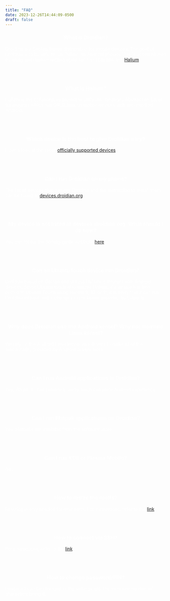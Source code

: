 ```yaml
---
title: "FAQ"
date: 2023-12-26T14:44:09-0500
draft: false
---
```


<!DOCTYPE html>
<html>
<head>
    <title>Droidian Information</title>
    <style>
        .white-text {
            color: white;
        }
        h3 {text-align: center;}
    </style>
</head>
<body>

<div class="white-text">
    <h3>What is Droidian?</h3>
    <p>Droidian is a Debian-based distribution for mobile devices. The goal of Droidian is to be able to run Debian on Android phones.This is accomplished by using well-known technologies such as libhybris and <a href="https://halium.org/">Halium</a>.</p>
</div>
<br><br>

<div class="white-text">
    <h3>What is Halium?</h3>
    <p>Halium is the collaborative project to unify the Hardware Abstraction Layer for projects which run GNU/Linux on mobile devices with pre-installed Android.</p>
</div>
<br><br>

<div class="white-text">
    <h3>Which device is the best to give Droidian a try?</h3>
    <p>Have a look at the list of <a href="https://devices.droidian.org/devices/">officially supported devices</a>.</p>
</div>
<br><br>

<div class="white-text">
    <h3>Can I run Droidian on my phone?</h3>
    <p>The list of devices that can run Droidian and the instruction to install them can be found at <a href="https://devices.droidian.org/">devices.droidian.org</a>.</p>
</div>
<br><br>

<div class="white-text">
    <h3>My device is not listed at devices.droidian.org. What should I do now?</h3>
    <p>You can follow the porting guide available <a href="https://github.com/droidian/porting-guide">here</a>.</p>
</div>
<br><br>

<div class="white-text">
    <h3>Can an Ubuntu touch device run Droidian?</h3>
    <p>Droidian based on Debian and utilizes Halium to interact with Android devices. Since Ubuntu touch also utilizes Halium, if a device has been ported to Ubuntu Touch using Halium 9, 10, or 11, it is likely that it can run Droidian without major changes to the kernel provided by UBports.</p>
</div>
<br><br>

<div class="white-text">
    <h3>Why does Droidian use the Android kernel? Why not mainline Linux kernel?</h3>
    <p>We rely on the Android Linux kernel and drivers to make all of the functionality provided by Android drivers work.</p>
</div>
<br><br>

<div class="white-text">
    <h3>Can I run Android applications in Droidian?</h3>
    <p>Yes, Waydroid can provide a pretty much complete Android experience.
</div>
<br><br>

<div class="white-text">
    <h3>Can I run Flatpak applications on Droidian?</h3>
    <p>Yes. Flatpaks are available from the software store</p>
</div>
<br><br>

<div class="white-text">
    <h3>Can I run KDE or Plasma Mobile?</h3>
    <p>No.</p>
</div>
<br><br>

<div class="white-text">
    <h3>How to resize the rootfs?</h3>
    <p>Resizing is only needed for new ports. For instructions, refer to the <a href="https://github.com/droidian/droidian/wiki/Some-useful-tips-and-scripts#how-to-resize-the-rootfs">link</a>.</p>
</div>
<br><br>

<div class="white-text">
    <h3>How to connect via SSH?</h3>
    <p>For instructions, refer to the <a href="https://github.com/droidian/droidian/wiki/Some-useful-tips-and-scripts#how-to-connect-via-ssh">link</a>.</p>
</div>
<br><br>

<div class="white-text">
    <h3>How to change password/PIN?</h3>
    <p>Password can be changed in the settings app the minimum number of characters being 6.</p>
</div>
<br><br>

</body>
</html>
